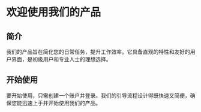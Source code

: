 # 欢迎使用我们的产品

## 简介
我们的产品旨在简化您的日常任务，提升工作效率。它具备直观的特性和友好的用户界面，是初级用户和专业人士的理想选择。

## 开始使用

要开始使用，只需创建一个账户并登录。我们的引导流程设计得既快速又简便，确保您能迅速上手并开始使用我们的产品。